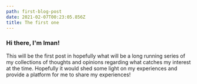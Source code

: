 ```yaml
---
path: first-blog-post
date: 2021-02-07T00:23:05.856Z
title: The first one
---
```

<h3> Hi there, I'm Iman! </h3>

<p> This will be the first post in hopefully what will be a long running series of my collections of thoughts and opinions regarding what catches my interest at the time. Hopefully it would shed some light on my experiences and provide a platform for me to share my experiences! </p>